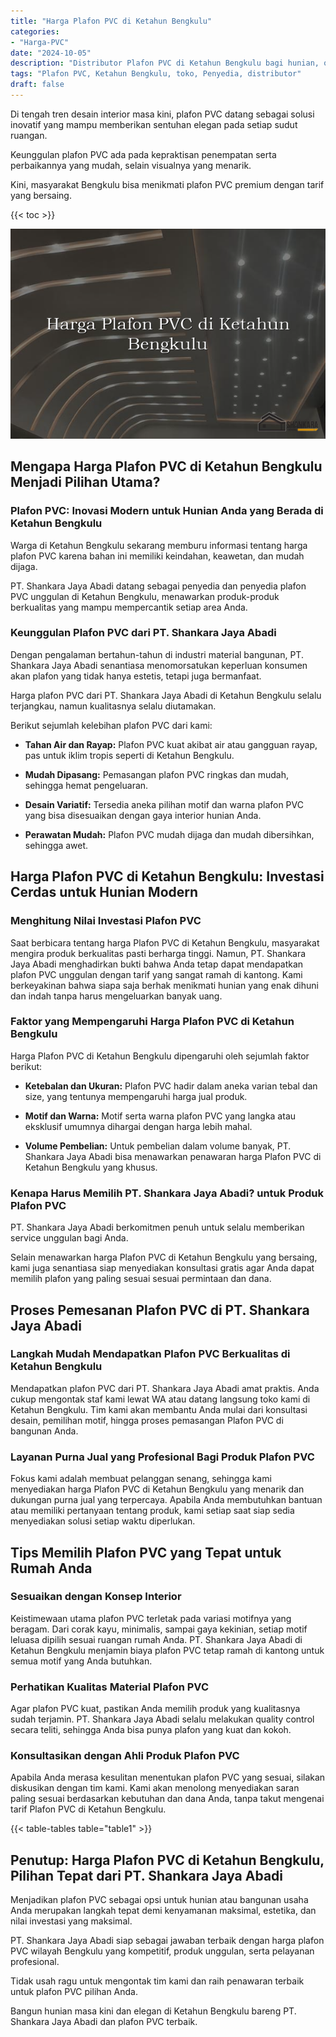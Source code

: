 ```yaml
---
title: "Harga Plafon PVC di Ketahun Bengkulu"
categories: 
- "Harga-PVC"
date: "2024-10-05"
description: "Distributor Plafon PVC di Ketahun Bengkulu bagi hunian, office, serta gerai. Produk unggulan, pilihan motif, variasi warna elegan, beserta layanan instalasi oleh tim profesional serta garansi resmi!|Layanan penyediaan Plafon PVC di Ketahun Bengkulu bagi keperluan rumah, office, atau ritel, dengan produk berkualitas dan instalasi oleh tenaga ahli profesional serta garansi resmi.|Solusi Plafon PVC di Ketahun Bengkulu yang andal bagi hunian, perkantoran, serta gerai, bersama produk unggulan dan penempatan oleh tenaga ahli berpengalaman dan garansi resmi.|Distribusi Plafon PVC di Ketahun Bengkulu untuk rumah, perkantoran, serta ritel, beserta material berkualitas dan penempatan dikerjakan oleh tim profesional, dilengkapi dengan kepastian resmi.}"
tags: "Plafon PVC, Ketahun Bengkulu, toko, Penyedia, distributor"
draft: false
---
```


Di tengah tren desain interior masa kini, plafon PVC datang sebagai solusi inovatif yang mampu memberikan sentuhan elegan pada setiap sudut ruangan.

Keunggulan plafon PVC ada pada kepraktisan penempatan serta perbaikannya yang mudah, selain visualnya yang menarik.

Kini, masyarakat Bengkulu bisa menikmati plafon PVC premium dengan tarif yang bersaing.

{{< toc >}}

![Harga Plafon PVC di Ketahun Bengkulu](/images/Harga-PVC/Harga-Plafon-PVC-di-Ketahun-Bengkulu.png)


## Mengapa Harga Plafon PVC di Ketahun Bengkulu Menjadi Pilihan Utama?

### Plafon PVC: Inovasi Modern untuk Hunian Anda yang Berada di Ketahun Bengkulu

Warga di Ketahun Bengkulu sekarang memburu informasi tentang harga plafon PVC karena bahan ini memiliki keindahan, keawetan, dan mudah dijaga.

PT. Shankara Jaya Abadi datang sebagai penyedia dan penyedia plafon PVC unggulan di Ketahun Bengkulu, menawarkan produk-produk berkualitas yang mampu mempercantik setiap area Anda.

### Keunggulan Plafon PVC dari PT. Shankara Jaya Abadi

Dengan pengalaman bertahun-tahun di industri material bangunan, PT. Shankara Jaya Abadi senantiasa menomorsatukan keperluan konsumen akan plafon yang tidak hanya estetis, tetapi juga bermanfaat.

Harga plafon PVC dari PT. Shankara Jaya Abadi di Ketahun Bengkulu selalu terjangkau, namun kualitasnya selalu diutamakan.

Berikut sejumlah kelebihan plafon PVC dari kami:

- **Tahan Air dan Rayap:** Plafon PVC kuat akibat air atau gangguan rayap, pas untuk iklim tropis seperti di Ketahun Bengkulu.

- **Mudah Dipasang:** Pemasangan plafon PVC ringkas dan mudah, sehingga hemat pengeluaran.

- **Desain Variatif:** Tersedia aneka pilihan motif dan warna plafon PVC yang bisa disesuaikan dengan gaya interior hunian Anda.

- **Perawatan Mudah:** Plafon PVC mudah dijaga dan mudah dibersihkan, sehingga awet.

## Harga Plafon PVC di Ketahun Bengkulu: Investasi Cerdas untuk Hunian Modern

### Menghitung Nilai Investasi Plafon PVC

Saat berbicara tentang harga Plafon PVC di Ketahun Bengkulu, masyarakat mengira produk berkualitas pasti berharga tinggi. Namun, PT. Shankara Jaya Abadi menghadirkan bukti bahwa Anda tetap dapat mendapatkan plafon PVC unggulan dengan tarif yang sangat ramah di kantong. Kami berkeyakinan bahwa siapa saja berhak menikmati hunian yang enak dihuni dan indah tanpa harus mengeluarkan banyak uang.

### Faktor yang Mempengaruhi Harga Plafon PVC di Ketahun Bengkulu

Harga Plafon PVC di Ketahun Bengkulu dipengaruhi oleh sejumlah faktor berikut:

- **Ketebalan dan Ukuran:** Plafon PVC hadir dalam aneka varian tebal dan size, yang tentunya mempengaruhi harga jual produk.

- **Motif dan Warna:** Motif serta warna plafon PVC yang langka atau eksklusif umumnya dihargai dengan harga lebih mahal.

- **Volume Pembelian:** Untuk pembelian dalam volume banyak, PT. Shankara Jaya Abadi bisa menawarkan penawaran harga Plafon PVC di Ketahun Bengkulu yang khusus.

### Kenapa Harus Memilih PT. Shankara Jaya Abadi? untuk Produk Plafon PVC

PT. Shankara Jaya Abadi berkomitmen penuh untuk selalu memberikan service unggulan bagi Anda.

Selain menawarkan harga Plafon PVC di Ketahun Bengkulu yang bersaing, kami juga senantiasa siap menyediakan konsultasi gratis agar Anda dapat memilih plafon yang paling sesuai sesuai permintaan dan dana.

## Proses Pemesanan Plafon PVC di PT. Shankara Jaya Abadi

### Langkah Mudah Mendapatkan Plafon PVC Berkualitas di Ketahun Bengkulu

Mendapatkan plafon PVC dari PT. Shankara Jaya Abadi amat praktis. Anda cukup mengontak staf kami lewat WA atau datang langsung toko kami di Ketahun Bengkulu. Tim kami akan membantu Anda mulai dari konsultasi desain, pemilihan motif, hingga proses pemasangan Plafon PVC di bangunan Anda.

### Layanan Purna Jual yang Profesional Bagi Produk Plafon PVC

Fokus kami adalah membuat pelanggan senang, sehingga kami menyediakan harga Plafon PVC di Ketahun Bengkulu yang menarik dan dukungan purna jual yang terpercaya. Apabila Anda membutuhkan bantuan atau memiliki pertanyaan tentang produk, kami setiap saat siap sedia menyediakan solusi setiap waktu diperlukan.

## Tips Memilih Plafon PVC yang Tepat untuk Rumah Anda

### Sesuaikan dengan Konsep Interior

Keistimewaan utama plafon PVC terletak pada variasi motifnya yang beragam. Dari corak kayu, minimalis, sampai gaya kekinian, setiap motif leluasa dipilih sesuai ruangan rumah Anda. PT. Shankara Jaya Abadi di Ketahun Bengkulu menjamin biaya plafon PVC tetap ramah di kantong untuk semua motif yang Anda butuhkan.

### Perhatikan Kualitas Material Plafon PVC

Agar plafon PVC kuat, pastikan Anda memilih produk yang kualitasnya sudah terjamin. PT. Shankara Jaya Abadi selalu melakukan quality control secara teliti, sehingga Anda bisa punya plafon yang kuat dan kokoh.

### Konsultasikan dengan Ahli Produk Plafon PVC

Apabila Anda merasa kesulitan menentukan plafon PVC yang sesuai, silakan diskusikan dengan tim kami. Kami akan menolong menyediakan saran paling sesuai berdasarkan kebutuhan dan dana Anda, tanpa takut mengenai tarif Plafon PVC di Ketahun Bengkulu.

{{< table-tables table="table1" >}}

## Penutup: Harga Plafon PVC di Ketahun Bengkulu, Pilihan Tepat dari PT. Shankara Jaya Abadi

Menjadikan plafon PVC sebagai opsi untuk hunian atau bangunan usaha Anda merupakan langkah tepat demi kenyamanan maksimal, estetika, dan nilai investasi yang maksimal.

PT. Shankara Jaya Abadi siap sebagai jawaban terbaik dengan harga plafon PVC wilayah Bengkulu yang kompetitif, produk unggulan, serta pelayanan profesional.

Tidak usah ragu untuk mengontak tim kami dan raih penawaran terbaik untuk plafon PVC pilihan Anda.

Bangun hunian masa kini dan elegan di Ketahun Bengkulu bareng PT. Shankara Jaya Abadi dan plafon PVC terbaik.